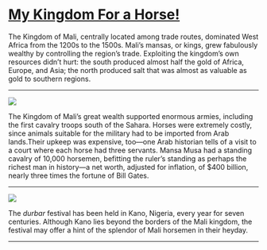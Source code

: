 # [My Kingdom For a Horse!](http://artsmia.github.io/griot/#/stories/2275)

The Kingdom of Mali, centrally located among trade routes, dominated West Africa from the 1200s to the 1500s. Mali’s mansas, or kings, grew fabulously wealthy by controlling the region’s trade. Exploiting the kingdom’s own resources didn’t hurt: the south produced almost half the gold of Africa, Europe, and Asia; the north produced salt that was almost as valuable as gold to southern regions. 

---

![](http://cdn.dx.artsmia.org/thumbs/tn_2014_TDX_MIAArtStories_252.jpg)

The Kingdom of Mali’s great wealth supported enormous armies, including the first cavalry troops south of the Sahara. Horses were extremely costly, since animals suitable for the military had to be imported from Arab lands.Their upkeep was expensive, too—one Arab historian tells of a visit to a court where each horse had three servants. Mansa Musa had a standing cavalry of 10,000 horsemen, befitting the ruler’s standing as perhaps the richest man in history—a net worth, adjusted for inflation, of \$400 billion, nearly three times the fortune of Bill Gates.

---

![](http://cdn.dx.artsmia.org/thumbs/tn_2014_TDX_MIAArtStories_253.jpg)

The *durbar* festival has been held in Kano, Nigeria, every year for seven centuries. Although Kano lies beyond the borders of the Mali kingdom, the festival may offer a hint of the splendor of Mali horsemen in their heyday.

---
